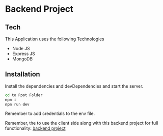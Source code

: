# Backend Project

## Tech

This Application uses the following Technologies

- Node JS 
- Express JS
- MongoDB


## Installation

Install the dependencies and devDependencies and start the server.

```sh
cd to Root Folder
npm i
npm run dev
```

Remember to add credentials to the env file.

Remember, the to use the client side along with this backend project for full functionality:
[backend project](https://github.com/ImranAhmed26/Ecom-backend)

